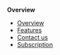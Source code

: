 **Overview**
- [Overview](/docs/overview.md)
- [Features](/docs/features.md)
- [Contact us](/docs/contact-us.md)
- [Subscription](/docs/subscription.md)
<!-- 
**Onboarding**
-->
